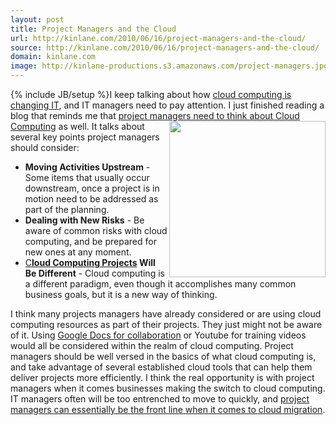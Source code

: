 ```yaml
---
layout: post
title: Project Managers and the Cloud
url: http://kinlane.com/2010/06/16/project-managers-and-the-cloud/
source: http://kinlane.com/2010/06/16/project-managers-and-the-cloud/
domain: kinlane.com
image: http://kinlane-productions.s3.amazonaws.com/project-managers.jpg
---
```

{% include JB/setup %}I keep talking about how <a href="http://www.kinlane.com/2010/06/small-business-it-review/">cloud computing is changing IT</a>, and IT managers need to pay attention. I just finished reading a blog that reminds me that <a href="http://consultingblogs.emc.com/simonmunro/archive/2010/06/15/project-managers-need-to-think-about-cloud-computing.aspx">project managers need to think about Cloud Computing</a> as well.<img class="alignnone c1" title="Project Managers" src="http://kinlane-productions.s3.amazonaws.com/project-managers.jpg" alt="" width="250" align="right" /> It talks about several key points project managers should consider:
<ul class="mainlist">
     <li>
          <strong>Moving Activities Upstream</strong> - Some items that usually occur downstream, once a project is in motion need to be addressed as part of the planning.
     </li>
     <li>
          <strong>Dealing with New Risks</strong> - Be aware of common risks with cloud computing, and be prepared for new ones at any moment.
     </li>
     <li>
          <a href="http://www.kinlane.com/category/cloud-computing/">C</a><strong><a href="http://www.kinlane.com/category/cloud-computing/">loud Computing Projects</a> Will Be Different</strong> - Cloud computing is a different paradigm, even though it accomplishes many common business goals, but it is a new way of thinking.
     </li>
</ul>I think many projects managers have already considered or are using cloud computing resources as part of their projects. They just might not be aware of it. Using <a href="project%20managers%20can%20essentially%20be%20the%20front%20line%20when%20it%20comes%20to%20cloud%20migration">Google Docs for collaboration</a> or Youtube for training videos would all be considered within the realm of cloud computing. Project managers should be well versed in the basics of what cloud computing is, and take advantage of several established cloud tools that can help them deliver projects more efficiently. I think the real opportunity is with project managers when it comes businesses making the switch to cloud computing. IT managers often will be too entrenched to move to quickly, and <a href="project%20managers%20can%20essentially%20be%20the%20front%20line%20when%20it%20comes%20to%20cloud%20migration">project managers can essentially be the front line when it comes to cloud migration</a>.